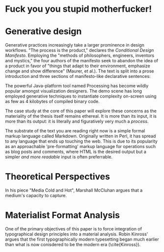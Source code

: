 # Fuck you you stupid motherfucker! #

# Generative design #

Generative practices increasingly take a larger prominence in design workflows. "The process is the product," declares the *Conditional Design Manifesto*.  Employing the "methods of philosophers, engineers, inventors and mystics," the four authors of the manifesto seek to abandon the idea of a product in favor of "things that adapt to their environment, emphasize change and show difference" (Maurer, et al.). The text is split into a prose introduction and three sections of manifesto-like declarative sentences: 

The powerful Java-platform tool named Processing has become wildly popular amongst visualization designers. The demo scene has long employed generative techniques to instantiate complexity on-screen using as few as 4 kilobytes of compiled binary code.  

The case study at the core of this paper will explore these concerns as the materiality of the thesis itself remains ethereal. It is more than its input, it is more than its output: it is literally and figuratively very much a *process*. 


The substrate of the text you are reading right now is a simple formal markup language called Markdown. Originally written in Perl, it has spread to any language that ends up touching the web. This is due to its popularity as an approachable 'pre-formatting' markup language for operations such as blog posts and comments, where HTML is the desired output but a simpler *and more readable* input is often preferrable. 

# Theoretical Perspectives #

In his piece "Media Cold and Hot", Marshall McCluhan argues that a medium's capacity to capture.

# Materialist Format Analysis #

One of the primary objectives of this paper is to force integration of typographical design principles into a material analysis. Robin Kinross' argues that the first typographically modern typesetting began much earlier than what is now conisdered to be the modern era (\cite{Kinross}).